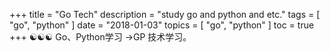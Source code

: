 +++
title = "Go Tech"
description = "study go and python and etc."
tags = [
    "go",
    "python"
]
date = "2018-01-03"
topics = [
    "go",
    "python"
]
toc = true
+++
☯☯☯ Go、Python学习 →GP 技术学习。